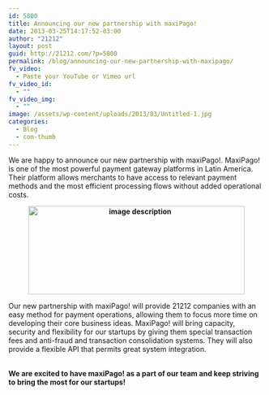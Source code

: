 ```yaml
---
id: 5800
title: Announcing our new partnership with maxiPago!
date: 2013-03-25T14:17:52-03:00
author: "21212"
layout: post
guid: http://21212.com/?p=5800
permalink: /blog/announcing-our-new-partnership-with-maxipago/
fv_video:
  - Paste your YouTube or Vimeo url
fv_video_id:
  - ""
fv_video_img:
  - ""
image: /assets/wp-content/uploads/2013/03/Untitled-1.jpg
categories:
  - Blog
  - com-thumb
---
```

We are happy to announce our new partnership with maxiPago!. MaxiPago! is one of the most powerful payment gateway platforms in Latin America. Their platform allows merchants to have access to relevant payment methods and the most efficient processing flows without added operational costs.

<p style="text-align: center;">
  <b><b><a href="http://21212.com/assets/wp-content/uploads/2013/03/destaque3pt1.jpg"><img class="wp-image-5802 aligncenter" alt="image description" src="{{ site.url }}/assets/wp-content/uploads/2013/03/destaque3pt1.jpg" width="427" height="174" srcset="{{ site.url }}/assets/wp-content/uploads/2013/03/destaque3pt1.jpg 711w, {{ site.url }}/assets/wp-content/uploads/2013/03/destaque3pt1-300x122.jpg 300w" sizes="(max-width: 427px) 100vw, 427px" /></a></b></b>
</p>

<p dir="ltr">
  Our new partnership with maxiPago! will provide 21212 companies with an easy method for payment operations, allowing them to focus more time on developing their core business ideas. MaxiPago! will bring capacity, security and flexibility for our startups by giving them special transaction fees and anti-fraud and transaction consolidation systems. They will also provide a flexible API that permits great system integration.
</p>

<b id="internal-source-marker_0.6868767268024385"><br /> We are excited to have maxiPago! as a part of our team and keep striving to bring the most for our startups! </b>